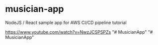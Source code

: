 # musician-app
NodeJS / React sample app for AWS CI/CD pipeline tutorial

https://www.youtube.com/watch?v=NwzJCSPSPZs
"# MusicianApp" 
"# MusicianApp" 
